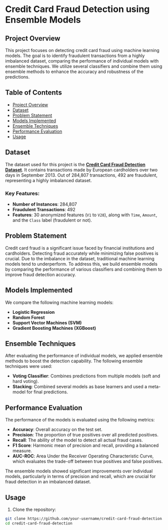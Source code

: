 # Credit Card Fraud Detection using Ensemble Models

## Project Overview

This project focuses on detecting credit card fraud using machine learning models. The goal is to identify fraudulent transactions from a highly imbalanced dataset, comparing the performance of individual models with ensemble techniques. We utilize several classifiers and combine them using ensemble methods to enhance the accuracy and robustness of the predictions.

## Table of Contents
- [Project Overview](#project-overview)
- [Dataset](#dataset)
- [Problem Statement](#problem-statement)
- [Models Implemented](#models-implemented)
- [Ensemble Techniques](#ensemble-techniques)
- [Performance Evaluation](#performance-evaluation)
- [Usage](#usage)


## Dataset

The dataset used for this project is the **[Credit Card Fraud Detection Dataset](https://www.kaggle.com/mlg-ulb/creditcardfraud)**. It contains transactions made by European cardholders over two days in September 2013. Out of 284,807 transactions, 492 are fraudulent, representing a highly imbalanced dataset.

### Key Features:
- **Number of Instances**: 284,807
- **Fraudulent Transactions**: 492
- **Features**: 30 anonymized features (`V1` to `V28`), along with `Time`, `Amount`, and the `Class` label (fraudulent or not).

## Problem Statement

Credit card fraud is a significant issue faced by financial institutions and cardholders. Detecting fraud accurately while minimizing false positives is crucial. Due to the imbalance in the dataset, traditional machine learning models tend to underperform. To address this, we build ensemble models by comparing the performance of various classifiers and combining them to improve fraud detection accuracy.

## Models Implemented

We compare the following machine learning models:

- **Logistic Regression**
- **Random Forest**
- **Support Vector Machines (SVM)**
- **Gradient Boosting Machines (XGBoost)**

## Ensemble Techniques

After evaluating the performance of individual models, we applied ensemble methods to boost the detection capability. The following ensemble techniques were used:

- **Voting Classifier**: Combines predictions from multiple models (soft and hard voting).
- **Stacking**: Combined several models as base learners and used a meta-model for final predictions.

## Performance Evaluation

The performance of the models is evaluated using the following metrics:

- **Accuracy**: Overall accuracy on the test set.
- **Precision**: The proportion of true positives over all predicted positives.
- **Recall**: The ability of the model to detect all actual fraud cases.
- **F1 Score**: Harmonic mean of precision and recall, providing a balanced measure.
- **AUC-ROC**: Area Under the Receiver Operating Characteristic Curve, which evaluates the trade-off between true positives and false positives.

The ensemble models showed significant improvements over individual models, particularly in terms of precision and recall, which are crucial for fraud detection in an imbalanced dataset.

## Usage

1. Clone the repository:

```bash
git clone https://github.com/your-username/credit-card-fraud-detection.git
cd credit-card-fraud-detection


